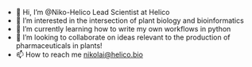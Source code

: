 - 👋 Hi, I’m @Niko-Helico Lead Scientist at Helico
- 👀 I’m interested in the intersection of plant biology and bioinformatics
- 🌱 I’m currently learning how to write my own workflows in python
- 💞️ I’m looking to collaborate on ideas relevant to the production of pharmaceuticals in plants!
- 📫 How to reach me nikolai@helico.bio

<!---
Niko-Helico/Niko-Helico is a ✨ special ✨ repository because its `README.md` (this file) appears on your GitHub profile.
You can click the Preview link to take a look at your changes.
--->
